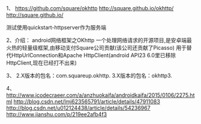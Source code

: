 1、
https://github.com/square/okhttp
http://square.github.io/okhttp/
http://square.github.io/

测试使用quickstart-httpserver作为服务端



2、介绍：
android网络框架之OKhttp
一个处理网络请求的开源项目,是安卓端最火热的轻量级框架,由移动支付Square公司贡献(该公司还贡献了Picasso)
用于替代HttpUrlConnection和Apache HttpClient(android API23 6.0里已移除HttpClient,现在已经打不出来)

3、
2.X版本的包名：com.squareup.okhttp.
3.X版本的包名：okhttp3.

4、
http://www.jcodecraeer.com/a/anzhuokaifa/androidkaifa/2015/0106/2275.html
http://blog.csdn.net/lmj623565791/article/details/47911083
http://blog.csdn.net/u012124438/article/details/54236967
http://www.jianshu.com/p/219ee2afb4f3
















